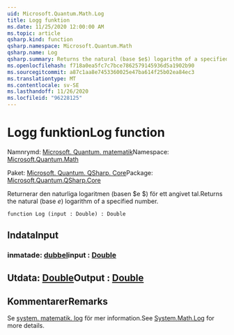 ```yaml
---
uid: Microsoft.Quantum.Math.Log
title: Logg funktion
ms.date: 11/25/2020 12:00:00 AM
ms.topic: article
qsharp.kind: function
qsharp.namespace: Microsoft.Quantum.Math
qsharp.name: Log
qsharp.summary: Returns the natural (base $e$) logarithm of a specified number.
ms.openlocfilehash: f718a0ea5fc7c7bce7862579145936d5a1902b90
ms.sourcegitcommit: a87c1aa8e7453360025e47ba614f25b02ea84ec3
ms.translationtype: MT
ms.contentlocale: sv-SE
ms.lasthandoff: 11/26/2020
ms.locfileid: "96228125"
---
```

# <a name="log-function"></a><span data-ttu-id="2505a-102">Logg funktion</span><span class="sxs-lookup"><span data-stu-id="2505a-102">Log function</span></span>

<span data-ttu-id="2505a-103">Namnrymd: [Microsoft. Quantum. matematik](xref:Microsoft.Quantum.Math)</span><span class="sxs-lookup"><span data-stu-id="2505a-103">Namespace: [Microsoft.Quantum.Math](xref:Microsoft.Quantum.Math)</span></span>

<span data-ttu-id="2505a-104">Paket: [Microsoft. Quantum. QSharp. Core](https://nuget.org/packages/Microsoft.Quantum.QSharp.Core)</span><span class="sxs-lookup"><span data-stu-id="2505a-104">Package: [Microsoft.Quantum.QSharp.Core](https://nuget.org/packages/Microsoft.Quantum.QSharp.Core)</span></span>


<span data-ttu-id="2505a-105">Returnerar den naturliga logaritmen (basen $e $) för ett angivet tal.</span><span class="sxs-lookup"><span data-stu-id="2505a-105">Returns the natural (base $e$) logarithm of a specified number.</span></span>

```qsharp
function Log (input : Double) : Double
```


## <a name="input"></a><span data-ttu-id="2505a-106">Indata</span><span class="sxs-lookup"><span data-stu-id="2505a-106">Input</span></span>

### <a name="input--double"></a><span data-ttu-id="2505a-107">inmatade: [dubbel](xref:microsoft.quantum.lang-ref.double)</span><span class="sxs-lookup"><span data-stu-id="2505a-107">input : [Double](xref:microsoft.quantum.lang-ref.double)</span></span>





## <a name="output--double"></a><span data-ttu-id="2505a-108">Utdata: [Double](xref:microsoft.quantum.lang-ref.double)</span><span class="sxs-lookup"><span data-stu-id="2505a-108">Output : [Double](xref:microsoft.quantum.lang-ref.double)</span></span>



## <a name="remarks"></a><span data-ttu-id="2505a-109">Kommentarer</span><span class="sxs-lookup"><span data-stu-id="2505a-109">Remarks</span></span>

<span data-ttu-id="2505a-110">Se [system. matematik. log](https://docs.microsoft.com/dotnet/api/system.math.log) för mer information.</span><span class="sxs-lookup"><span data-stu-id="2505a-110">See [System.Math.Log](https://docs.microsoft.com/dotnet/api/system.math.log) for more details.</span></span>